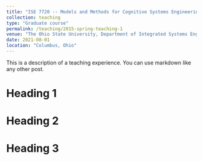 ```yaml
---
title: "ISE 7720 -- Models and Methods for Cognitive Systems Engineering"
collection: teaching
type: "Graduate course"
permalink: /teaching/2015-spring-teaching-1
venue: "The Ohio State University, Department of Integrated Systems Engineering"
date: 2021-08-01
location: "Columbus, Ohio"
---
```


This is a description of a teaching experience. You can use markdown like any other post.

Heading 1
======

Heading 2
======

Heading 3
======
